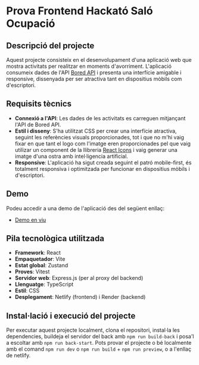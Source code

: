 # Prova Frontend Hackató Saló Ocupació

## Descripció del projecte

Aquest projecte consisteix en el desenvolupament d'una aplicació web que mostra activitats per realitzar en moments d'avorriment.
L'aplicació consumeix dades de l'API [Bored API](https://bored-api.appbrewery.com/) i presenta una interfície amigable i responsive, dissenyada per ser atractiva tant en dispositius mòbils com d'escriptori.

## Requisits tècnics

- **Connexió a l'API**: Les dades de les activitats es carreguen mitjançant l'API de Bored API.
- **Estil i disseny**: S'ha utilitzat CSS per crear una interfície atractiva, seguint les referències visuals proporcionades, tot i que no m'hi vaig fixar en que tant el logo com l'imatge eren proporcionades pel que vaig utilizar un component de la llibreria [React Icons](https://react-icons.github.io/react-icons/) i vaig generar una imatge d'una ostra amb intel·ligencia artificial.
- **Responsive**: L'aplicació ha sigut creada seguint el patró mobile-first, és totalment responsiva i optimitzada per funcionar en dispositius mòbils i d'escriptori.

## Demo

Podeu accedir a una demo de l'aplicació des del següent enllaç:

- [Demo en viu](https://hackato-sdo.netlify.app/)

## Pila tecnològica utilitzada

- **Framework**: React
- **Empaquetador**: Vite
- **Estat global**: Zustand
- **Proves**: Vitest
- **Servidor web**: Express.js (per al proxy del backend)
- **Llenguatge**: TypeScript
- **Estil**: CSS
- **Desplegament**: Netlify (frontend) i Render (backend)

## Instal·lació i execució del projecte

Per executar aquest projecte localment, clona el repositori, instal·la les dependencies, buildeja el servidor del back amb `npm run build-back` i posa'l a escoltar amb `npm run back-start`. Pots provar el projecte o bé localmente amb el comand `npm run dev` o `npm run build` + `npm run preview`, o a l'enllaç de netlify.
